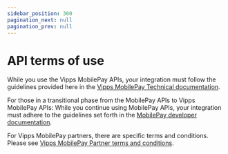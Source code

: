 ```yaml
---
sidebar_position: 300
pagination_next: null
pagination_prev: null
---
```


# API terms of use

While you use the Vipps MobilePay APIs, your integration must follow the guidelines
provided here in the [Vipps MobilePay Technical documentation](https://developer.vippsmobilepay.com).

For those in a transitional phase from the MobilePay APIs to Vipps MobilePay APIs:
While you continue using MobilePay APIs, your integration must adhere to the guidelines set forth in the [MobilePay developer documentation](https://developer.mobilepay.dk/).

For Vipps MobilePay partners, there are specific terms and conditions. Please see
[Vipps MobilePay Partner terms and conditions](https://developer.vippsmobilepay.com/docs/partner/partner-terms/).
